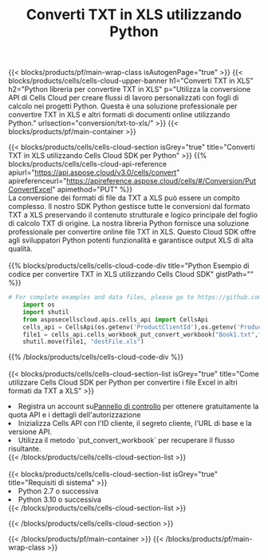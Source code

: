 ﻿---
title:  Converti TXT in XLS utilizzando Python
description:  Utilizzando Aspose.Cells Cloud SDK per Python per convertire un file in formato TXT in un file in formato XLS.
---
{{< blocks/products/pf/main-wrap-class isAutogenPage="true" >}}
{{< blocks/products/cells/cells-cloud-upper-banner h1="Converti TXT in XLS" h2="Python libreria per convertire TXT in XLS" p="Utilizza la conversione API di Cells Cloud per creare flussi di lavoro personalizzati con fogli di calcolo nei progetti Python. Questa è una soluzione professionale per convertire TXT in XLS e altri formati di documenti online utilizzando Python." urlsection="conversion/txt-to-xls/" >}}
{{< blocks/products/pf/main-container >}}

{{< blocks/products/cells/cells-cloud-section isGrey="true" title="Converti TXT in XLS utilizzando Cells Cloud SDK per Python" >}}
{{% blocks/products/cells/cells-cloud-api-reference apiurl="https://api.aspose.cloud/v3.0/cells/convert" apireferenceurl="https://apireference.aspose.cloud/cells/#/Conversion/PutConvertExcel" apimethod="PUT" %}}
<br/>
La conversione dei formati di file da TXT a XLS può essere un compito complesso. Il nostro SDK Python gestisce tutte le conversioni dal formato TXT a XLS preservando il contenuto strutturale e logico principale del foglio di calcolo TXT di origine. La nostra libreria Python fornisce una soluzione professionale per convertire online file TXT in XLS. Questo Cloud SDK offre agli sviluppatori Python potenti funzionalità e garantisce output XLS di alta qualità.
<br/>
<br/>
{{% blocks/products/cells/cells-cloud-code-div title="Python Esempio di codice per convertire TXT in XLS utilizzando Cells Cloud SDK" gistPath="" %}}
 
```python
# For complete examples and data files, please go to https://github.com/aspose-cells-cloud/aspose-cells-cloud-python/
    import os
    import shutil
    from asposecellscloud.apis.cells_api import CellsApi
    cells_api = CellsApi(os.getenv('ProductClientId'),os.getenv('ProductClientSecret'))
    file1 = cells_api.cells_workbook_put_convert_workbook("Book1.txt",format="xls")
    shutil.move(file1, "destFile.xls")     
```
 
{{% /blocks/products/cells/cells-cloud-code-div %}}
<br/>
<br/>
{{< blocks/products/cells/cells-cloud-section-list isGrey="true" title="Come utilizzare Cells Cloud SDK per Python per convertire i file Excel in altri formati da TXT a XLS" >}}
<li> Registra un account su<a href="https://dashboard.aspose.cloud/">Pannello di controllo</a> per ottenere gratuitamente la quota API e i dettagli dell'autorizzazione</li>
<li>Inizializza Cells API con l'ID cliente, il segreto cliente, l'URL di base e la versione API.</li>
<li>Utilizza il metodo `put_convert_workbook` per recuperare il flusso risultante.</li>
{{< /blocks/products/cells/cells-cloud-section-list >}}
<br/>
<br/>
{{< blocks/products/cells/cells-cloud-section-list isGrey="true" title="Requisiti di sistema" >}}
<li>Python 2.7 o successiva</li>
<li>Python 3.10 o successiva</li>
{{< /blocks/products/cells/cells-cloud-section-list >}}

{{< /blocks/products/cells/cells-cloud-section >}}

{{< /blocks/products/pf/main-container >}}
{{< /blocks/products/pf/main-wrap-class >}}
